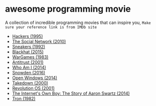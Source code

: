 # awesome programming movie
A collection of incredible programming movies that can inspire you,
`Make sure your reference link is from IMDb site`
- [Hackers (1995)](https://www.imdb.com/title/tt0113243/)
- [The Social Network (2010)](https://www.imdb.com/title/tt1285016/)
- [Sneakers (1992)](https://www.imdb.com/title/tt0105435/)
- [Blackhat (2015)](https://www.imdb.com/title/tt2717822/)
- [WarGames (1983)](https://www.imdb.com/title/tt0086567/)
- [Antitrust (2001)](https://www.imdb.com/title/tt0218817/)
- [Who Am I (2014)](https://www.imdb.com/title/tt3042408/)
- [Snowden (2016)](https://www.imdb.com/title/tt3774114/)
- [Open Windows (2014)](https://www.imdb.com/title/tt2409818/)
- [Takedown (2000)](https://www.imdb.com/title/tt0159784/)
- [Revolution OS (2001)](https://www.imdb.com/title/tt0308808/?ref_=tt_sims_tt)
- [The Internet's Own Boy: The Story of Aaron Swartz (2014)](https://www.imdb.com/title/tt3268458/)   
- [Tron (1982)](https://www.imdb.com/title/tt0084827/)
